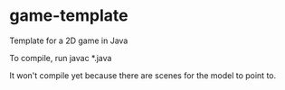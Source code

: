 game-template
=============

Template for a 2D game in Java

To compile, run javac *.java

It won't compile yet because there are scenes for the model to point to.
